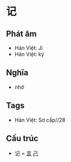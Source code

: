 # 记

## Phát âm
* Hán Việt: Jì
* Hán Việt: ký

## Nghĩa
* nhớ

## Tags
* Hán Việt: Sơ cấp//28

## Cấu trúc
* 记 = [言](言.md) [己](己.md)

<script>window.HANZI_FIELD='记';</script>